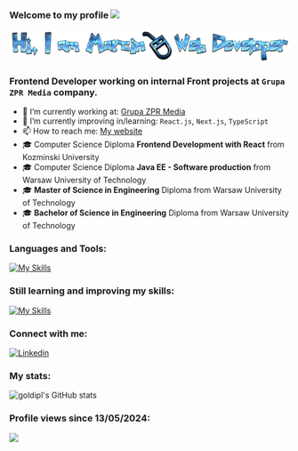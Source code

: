 ### Welcome to my profile <img src="https://media.giphy.com/media/hvRJCLFzcasrR4ia7z/giphy.gif" width="25px"></a>
![Header](./hero-img.png)

### Frontend Developer working on internal Front projects at ```Grupa ZPR Media``` company.

- 🔭 I’m currently working at: <a href="https://www.grupazpr.pl/" target="_blank">Grupa ZPR Media</a>
- 🌱 I’m currently improving in/learning: `React.js`, `Next.js`, `TypeScript`
- 📫 How to reach me: <a href="https://mgodlewskidev.pl/" target="_blank">My website</a>
- 🎓 Computer Science Diploma **Frontend Development with React** from Kozminski University
- 🎓 Computer Science Diploma **Java EE - Software production** from Warsaw University of Technology
- 🎓 **Master of Science in Engineering** Diploma from Warsaw University of Technology
- 🎓 **Bachelor of Science in Engineering** Diploma from Warsaw University of Technology

### Languages and Tools:
[![My Skills](https://skillicons.dev/icons?i=html,css,sass,tailwind,materialui,styledcomponents,bootstrap,js,jquery,ts,react,java,git,jest,nodejs,webpack,vite,vscode,eclipse,idea,figma,xd,ps,netlify,heroku,github,gitlab,wordpress&perline=10)](https://skillicons.dev)

### Still learning and improving my skills:
[![My Skills](https://skillicons.dev/icons?i=ts,react,nodejs,jest,php,vue,next,threejs,angular&perline=10)](https://skillicons.dev)

### Connect with me:

<a href="https://www.linkedin.com/in/goldipl/" target="_blank">
    <img src="https://img.shields.io/badge/linkedin-blue?style=for-the-badge&logo=linkedin" alt="Linkedin">
</a>

### My stats:
![goldipl's GitHub stats](https://github-readme-stats.vercel.app/api?username=goldipl&show_icons=true&theme=dracula)

### Profile views since 13/05/2024:
![](https://komarev.com/ghpvc/?username=goldiple&style=for-the-badge&color=blueviolet)
